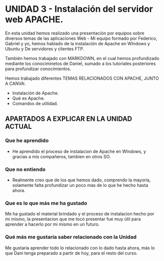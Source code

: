 # UNIDAD 3 - Instalación del servidor web APACHE.

En esta unidad hemos realizado una presentación por equipos sobre diversos temas de las aplicaciones Web - Mi equipo formado por Federico, Gabriel y yo, hemos hablado de la instalación de Apache en WIndows y Ubuntu y De servidores y clientes FTP.

También hemos trabajado con MARKDOWN, en el cual hemos profundizado mediante los conociminetos de Daniel, sumado a los tutoriales posteriores para profundizar conocimientos.

Hemos trabajado diferentes TEMAS RELACIONADOS CON APACHE, JUNTO A CANVA:

- Instalación de Apache.
- Qué es Apache.
- Comandos de utilidad.

## APARTADOS A EXPLICAR EN LA UNIDAD ACTUAL

### Que he aprendido 

* He aprendido el proceso de instalacion de Apache en WIndows, y gracias a mis compañeros, tambien en otros SO.

### Que no entiendo

* Realmente creo que de los que hemos dado, comprendo la mayoría, solamente falta profundizar un poco mas de lo que he hecho hasta ahora.

### Que es lo que más me ha gustado

Me ha gustado el material brindado y el proceso de instalacion hecho por mi mismo, la presentacion que me tocó presentar fue muy útil para aprender a hacerlo por mi mismo en un futuro.

### Qué más me gustaría saber relacionado con la Unidad

Me gustaría aprender todo lo relacionado con lo dado hasta ahora, más lo que Dani tenga preparado a partir de hoy, para el resto del curso.